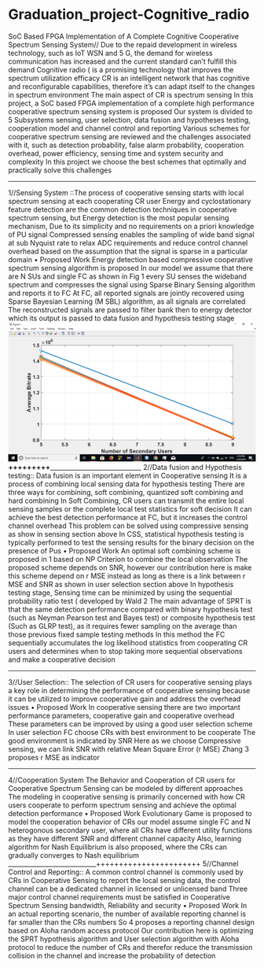 # Graduation_project-Cognitive_radio
SoC Based FPGA Implementation of A Complete Cognitive Cooperative Spectrum Sensing System//
Due to the repaid development in wireless technology, such as IoT WSN and 5 G, the demand for wireless
communication has increased and the current standard can’t fulfill this demand Cognitive radio ( is a promising
technology that improves the spectrum utilization efficacy CR is an intelligent network that has cognitive and
reconfigurable capabilities, therefore it’s can adapt itself to the changes in spectrum environment The main aspect of
CR is spectrum sensing In this project, a SoC based FPGA implementation of a complete high performance cooperative
spectrum sensing system is proposed Our system is divided to 5 Subsystems sensing, user selection, data fusion and
hypotheses testing, cooperation model and channel control and reporting Various schemes for cooperative spectrum
sensing are reviewed and the challenges associated with it, such as detection probability, false alarm probability,
cooperation overhead, power efficiency, sensing time and system security and complexity In this project we choose
the best schemes that optimally and practically solve this challenges
____________________________________________________________________________________
1//Sensing System ::The process of cooperative sensing starts with local spectrum sensing at each cooperating
CR user Energy and cyclostationary feature detection are the common detection techniques in cooperative spectrum
sensing, but Energy detection is the most popular sensing mechanism, Due to its simplicity and no requirements on a
priori knowledge of PU signal Compressed sensing enables the sampling of wide band signal at sub Nyquist rate to
relax ADC requirements and reduce control channel overhead based on the assumption that the signal is sparse in a
particular domain
•
Proposed Work Energy detection based compressive cooperative spectrum sensing algorithm is proposed In our
model we assume that there are N SUs and single FC as shown in Fig 1 every SU senses the wideband spectrum and
compresses the signal using Sparse Binary Sensing algorithm and reports it to FC At FC, all reported signals are jointly
recovered using Sparse Bayesian Learning (M SBL) algorithm, as all signals are correlated The reconstructed signals are
passed to filter bank then to energy detector which its output is passed to data fusion and hypothesis testing stage
![](54228860_796268637407160_6204257800135114752_n.png)
________+++++++++_____________________________________
2//Data fusion and Hypothesis testing:: Data fusion is an important element in Cooperative sensing It
is a process of combining local sensing data for hypothesis testing There are three ways for combining, soft combining,
quantized soft combining and hard combining In Soft Combining, CR users can transmit the entire local sensing
samples or the complete local test statistics for soft decision It can achieve the best detection performance at FC, but
it increases the control channel overhead This problem can be solved using compressive sensing as show in sensing
section above
In
CSS, statistical hypothesis testing is typically performed to test the sensing results for the binary decision on the
presence of Pus
•
Proposed Work An optimal soft combining scheme is proposed in 1 based on NP Criterion to combine the local
observation The proposed scheme depends on SNR, however our contribution here is make this scheme depend on r
MSE instead as long as there is a link between r MSE and SNR as shown in user selection section above
In
hypothesis testing stage, Sensing time can be minimized by using the sequential probability ratio test (
developed by Wald 2 The main advantage of SPRT is that the same detection performance compared with binary
hypothesis test (such as Neyman Pearson test and Bayes test) or composite hypothesis test (Such as GLRP test), as it
requires fewer sampling on the average than those previous fixed sample testing methods In this method the FC
sequentially accumulates the log likelihood statistics from cooperating CR users and determines when to stop taking
more sequential observations and make a cooperative decision
_______________________________
3//User Selection:: The selection of CR users for cooperative sensing plays a key role in determining the
performance of cooperative sensing because it can be utilized to improve cooperative gain and address the overhead
issues
•
Proposed Work In cooperative sensing there are two important performance parameters, cooperative gain and
cooperative overhead These parameters can be improved by using a good user selection scheme In user selection FC
choose CRs with best environment to be cooperate The good environment is indicated by SNR Here as we choose
Compressive sensing, we can link SNR with relative Mean Square Error (r MSE) Zhang 3 proposes r MSE as indicator
______________________________________________________
4//Cooperation System
The Behavior and Cooperation of CR users for Cooperative Spectrum Sensing can be modeled by different approaches
The modeling in cooperative sensing is primarily concerned with how CR users cooperate to perform spectrum sensing
and achieve the optimal detection performance
•
Proposed Work Evolutionary Game is proposed to model the cooperation behavior of CRs our model assume
single FC and N heterogonous secondary user, where all CRs have different utility functions as they have different SNR
and different channel capacity Also, learning algorithm for Nash Equilibrium is also proposed, where the CRs can
gradually converges to Nash equilibrium
____________________________+++++++++++++++++++++++
5//Channel Control and Reporting:: A common control channel is commonly used by CRs in Cooperative Sensing to report the local sensing data, the control channel can be a dedicated channel in licensed or unlicensed band Three major control channel requirements must be satisfied in Cooperative Spectrum Sensing bandwidth, Reliability and security
•
Proposed Work In an actual reporting scenario, the number of available reporting channel is far smaller than the
CRs numbers So 4 proposes a reporting channel design based on Aloha random access protocol Our contribution
here is optimizing the SPRT hypothesis algorithm and User selection algorithm with Aloha protocol to reduce the
number of CRs and therefor reduce the transmission collision in the channel and increase the probability of detection



